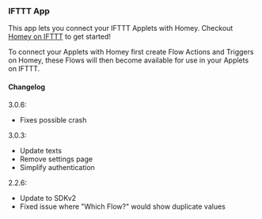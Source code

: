 ### IFTTT App

This app lets you connect your IFTTT Applets with Homey. Checkout [Homey on IFTTT](https://ifttt.com/homey) to get started!

To connect your Applets with Homey first create Flow Actions and Triggers on Homey, these Flows will then become available for use in your Applets on IFTTT.

#### Changelog
3.0.6:
- Fixes possible crash

3.0.3:
- Update texts
- Remove settings page
- Simplify authentication

2.2.6:
- Update to SDKv2
- Fixed issue where "Which Flow?" would show duplicate values